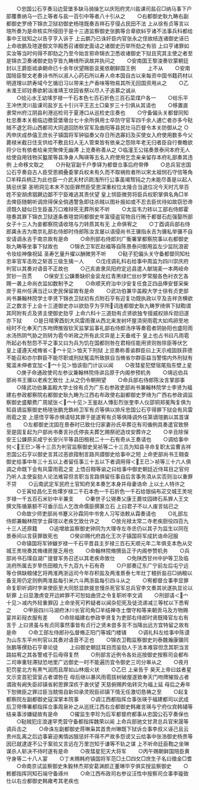 <!-- { "loadSidebar": true } -->
　　○忠国公石亨奏沿边营堡多缺马骑操乞以庆阳府灵川盐课司盐召□纳马事下户部覆奏纳马一匹上等者与盐一百引中等者八十引从之
　　○右都御史耿九畴右副都御史罗绮下锦衣卫狱初御史杨瑄既奏吉祥石亨侵占民田不法  上从徐有贞等言以瑄所奏为是命核实所侵田于是十三道监察御史张鹏等合章欲紏亨诸不法事兵科都给事中王铉知之以告亨亨入诉于  上云鹏乃已诛奸臣内官张永之侄故结连诸御史诬已  上命收鹏及瑄遂御文华殿悉召诸御史面诘之诸御史历举所劾之有验  上曰亨诸罪如实汝等当时何得不即劾之乃至今始言邪命锦衣卫悉收诸御史下狱且究其主使之者至是锦衣卫奏诸御史劾亨皆九畴绮所讽故并执问之
　　○安南国王黎浚奏钦蒙朝廷封以王爵臣祗承朝命已十余年伏望赐臣衮冕依朝鲜国王例
　　上不从
　　○安南国陪臣黎文老奏诗书所以淑人心药石所以寿人命本国自古以来每资中国书籍药材以明道理以跻寿域今乞循旧习以带来土产香味等物易其所无回国资用从之
　　○乙未淮王祁铨奏欲躬诣淮靖王坟园省祭以尽人子追慕之诚从  
　　○给沁水王幼塐岁禄一千石本色七百石折色三百石菜煤户各一
　　○给乐平王冲烋灵川盐课司盐岁五十引兴平王志土□臬岁三十引俱从其请也
　　○移置直隶常州府江阴县利港巡检司于夏港口从巡检史庄奏也
　　○守备偏头关都督同知杜忠奏本关极临边徼营堡墩台七十余所俱用士卒防守官军四千余人逋亡者亦多今鞑贼不退乞将山西都司大同退回防秋官军及曲阳等县民壮马匹督令本关防御从之
○丙申庆成恭僖王庶长子镇国将军钟镒奏父存日所选寡妇及买使女入府使用数多今父薨禄米截日住支供给不敷且妇人无人管束皆有依亲之怨除年老无归者臣自行餋瞻欲将少壮有依者给亲完聚俾无幽滞  上览奏称善从之
○临潼王公铭奏景泰间本府无人给使自用钱物买盭厔等县净身人陶瑛等五名入府使用乞念亲亲留存本府礼部奏其违例  上命移文取之
　　○升鞑官副千户季铎为都督佥事后府带俸
　　○总兵官忠国公石亨奏自古人臣受恩稠叠委掌兵权未有久而不取祸败者所以宋太祖悯石守信等角□羊释兵柄正为此也臣一介武夫材识疏浅所行公事虽竭驽钝之力未能尽善是以起人猜忌伏蒙  圣明洞见本末不加臣罪然臣受恩深重权位太隆合当退位况今天时亢旱百姓不安胡虏猖獗边鄙不宁臣难逃其责伏望  皇上悯臣微劳将臣兵权职掌俱名角□羊去俾臣随朝听调庶得保全倘遇警急即往杀贼以图补报如或不忍去臣优待如故窃恐谗谤既久疑似日生臣虽万口难辩死无葬所矣不听
　　○太监韦力转以工部右侍郎霍瑄奏其罪下锦衣卫狱遂条奏瑄尝同都御史年富侵盗官物且行贿于都督石彪强娶所部女子十三人为妾都察院请收瑄与力转质其有无  上命俱宥之
　　○丁酉调兵部右侍郎龚永吉为南京礼部右侍郎时侍郎陈汝言屡以语侵尚书王骥指永吉为骥私举骥不自安请调永吉于南京故有是命
　　○命刑部右侍郎刘广衡署掌都察院事以右都御史耿九畴等坐事下狱故也
　　○锦衣卫军匠赵福等自陈景泰问御用监左少监阮浪密令妆绘神像祝延  圣寿乞量升擢以酬微劳不听
　　○鞑子犯偏头关守备都督同知杜忠率官军击败之斩首三级生擒一人
　　○戊戌调礼科右给事中周监为四川崇庆府判官以其奏对语音不正故也
　　○己亥直隶凤阳府定远县遣人献瑞麦一本两岐命赏钞一百贯
　　○保安王公鋉奏缺织金衮龙红青黑绿纻丝纱罗常服各色衬衣乞各赐一袭上命尚衣监如数制予之
　　○命顺天府治中沙安复任食正四品俸安督采柴炭于易州任满当迁以吏民保留故有是命
　　○武功伯兼华盖殿大学士徐有贞吏部尚书兼翰林院学士李贤下锦衣卫狱初有贞附石亨有迎复功既执政以亨及吉祥贪横欲正之数言于上会十三道御史亦以欲劾亨为亨所词连都御史耿九畴罗绮俱下狱鞫谓其阿附有贞及贤主使御史劾亨  上命六科十三道劾有贞贤欲独专擅威权排斥勋旧遂亦下狱
　　○是日晴霁酉刻大风雷雨骤从西北来发树坏屋湏臾雨雹大如鸡卵至地经时不化奉天门东吻牌推毁钦天监掌监事礼部右侍郎汤序等奏雹者阴胁阳也盛阳雨水汤热阴气胁之则转为雹今听政之所有此灾异是上天垂戒于  皇上也占书曰凡雨雹所起必有愁怨不平之事又曰为兵为饥在国都则咎在君相任能用贤则咎除臣等伏乞  皇上谨遵天戒脩省＜宀十见＞恤天下刑狱  上览奏称善谕群臣曰上天示戒固朕菲德不能召和亦尔群臣不能尽职或刑狱冤滥所致朕自当脩省尔群臣益当警惕内外刑狱有冤滥未伸者宜加＜宀十见＞恤该衙门计议以闻
　　○夜彗星犯壁宿尾指东壁上星
　　○庚子命通政使司左参议兼翰林院侍讲吕原于内阁参预机务
　　○靖远伯兵部尚书王骥以老疾乞致仕  上从之仍令朝朔望
　　○命兵部右侍郎陈汝言掌部事
　　○降武功伯兼盖殿大学士徐有贞为广东右参政吏部尚书兼翰林院学士李贤为福建右参政都察院右都御史耿九畴为江西右布政使右副都御史罗绮为广西右参政调监察御史盛颙费广周斌张＜宀十见＞王鉴赵人慱彭烈张奎李人仪邵铜郑冕陶复俱为知县谪监察御史杨瑄张鹏充鉄岭卫军有贞等俱以排斥忠国公石亨得罪下狱会有风雷雨雹之变  上感悟亨等亦惧请轻其罪于是遂宥有贞等俱降调外任第谪瑄鹏以其首谋也
　　○左都御史沈固在景泰时已致仕归家妻孙氏卒葬讫有司循例具奏遣官致祭至是固复起为户部尚书奏言孙氏停丧夫葬乞赐祭祀造坟安葬许之
　　○辛丑除保安王公鋉原买咸宁长安兴平等县田租税二十一石有奇从王奏请也
　　○调给事中何＜王巳＞等十三员为判官监察御史吴祯等二十三员为知县寻命复职太监曹吉祥忠国公石亨以御史言其过恶欲箝制言路共譛御史给事中之短  上命吏部尚书王翱查御史给事中年三十五以上者留任事三十五以下者调用得＜王已＞祯等三十六人俱调之命既下会有风雷雨雹之变  上悟召翱等谕之曰给事中御史朝廷近侍耳目之官何乃听人主使妄劾人论法难容但言职当言路俱留任事自后言事务湏从实否则治以重罪不贷
　　○云南武定军民府土官知府吴本奏乞本身并母妻诰命  上以土人特许之
　　○壬寅给昌化王佐墰岁禄二千石本色一千石折色一千石给银绢布疋交城王羙垸岁禄一千五百石米钞中半兼支
　　○秦世子公锡奏父康王薨坟园碑石系罪人王文撰文陈循篆额不可垂示后人乞改命儒臣撰篆立石  上曰君子不以人废言姑已之
　　○命故少师吏部尚书蹇义孙霖同中书舍人习写诰敕从霖奏请也
　　○礼部左侍郎兼翰林院学士薛瑄以老疾乞致仕许之
　　○放光禄太常二寺老疾厨役四百九十三人还原籍
　　○追增故监察御史钟同为大理寺左寺丞仍以其子为监生以同在景泰间以言获罪致死也
　　○癸卯赐代府昌化王次子镇国将军成釴诰命冠服
　　○命镇国将军钟鐻岁禄一千石平晋县主岁禄三百石天顺元年二年俱支本色从交城王羙垸奏其脩缮房屋乏用也
　　○命翰林院脩撰岳正于内阁参赞机务
　　○兵部尚书石璞自湖广提督军务召还以其老疾命致仕
　　○免陕西甘州中护等卫及临洮府所属去岁旱伤田粮九千九百九十石有奇
　　○户部奏辽东广宁前左后屯宁远等仓俱缺粮储乞将两淮两浙运司今年存积盐及两淮景泰七年灶丁粮折盐召□纳粮以备支用仍定则例两淮盐每引米六斗两浙盐每引四斗从之
　　○宥都督佥事李显罪命复职听调时孛来使臣至大同怒显款接怠慢杀死官军总兵官李文奏其状遂执显论以斩罪  上曰显激虏变开边衅罪不可恕姑曲贷之令复职听李文调
　　○刑部请＜宀十见＞减内外轻重罪囚  上命坐死可矜疑者以闻杂犯死及徒流递减三等杖以下悉宥之
　　○甲辰四川马湖府沐川长官司角□羊结禅寺土僧守和等来朝贡马及方物赐宴并彩叚衣服有差
　　○命除福建右参政李贤复为吏部右侍郎时贤既降官左右有言于  上曰贤虽与有贞同事然事皆有贞行之贤未尝多言不当降出远方宜特留之故有是命
　　○命工部左侍郎孙弘督脩正阳门等城门楼铺
　　○调礼科左给事中陈谟为山东东平州判官以其奏对语音不正也
　　○锦衣卫鞫监察御史刘泰魏瀚康骥同张鹏等撰劾石亨章论徒
　　上曰御史朝廷耳目而妄劾人于法本难容但念其职当言路姑宥之其各警戒于后毋得复然
　　○刑部言近例令各处巡按御史按察司会都布二司审重轻滞狱恐地里广远御史一时不能遍历宜令御史三司分审从之
　　○夜月犯罚星北方有黑气润而且厚如山林烟火状
　　○乙巳  上亲告于  昊天上帝曰兹者星文示变首犯营室占者谓咎在  母后继以暴风雨雹拔树破屋遂致奉天门吻牌摧毁占者谓政有阙失臣祁镇省躬思罪深疚于衷伏望  天慈俯赐矜佑转灾为福上延  母后之寿年下恕微臣之罪过臣当兢惕自新仰承灵贶臣祁镇下情无任激切恳祷之至
　　○起复都察院左副都御史寇深掌本院事
　　○调江西都指挥佥事张瑛于福建都司以武成后卫带俸署都指挥佥事周泉补之从巡抚江西右佥都御史韩雍言瑛与宁府仪宾韩辅等结亲事涉嫌疑故有是命
　　○擢监生李珍为后军都督府都事从忠国公石亨奏保也
　　○鞑贼犯庄浪速罕秃营守备都指挥魏荣以闻  上命兵部驰文甘肃总兵官宋晟等调兵击之
　　○命诛左副都御史蒋琳枭其首贵州琳既下狱诉佥事李叔义诬己且云贵州乱离之后边事窘迫夷情凶狠惩奸不得不严故多怨谤又云给事中张浩御史杨贵等因已就逮遂不公于案验又言远在万里岂知于谦等不轨之谋  上不听命廷臣鞫之坐琳谋杀人斩决不待时遂有是命
　　○夜彗星犯天大将军
　　○丙午赐朝鲜国陪臣黄守身等二十八人宴
　　○丁未赐韩府镇国将军范□土□四攵□庶生子名曰徵金□耆
　　○命南京试监察御史朱毅林杰郑安葛渊颜正董琳毕亨俱实授监察御史
　　○敕都指挥同知石端守备琢州
　　○命江西布政司右参议汪性中按察司佥事李璇致仕以右佥都御史韩雍考其老疾也
